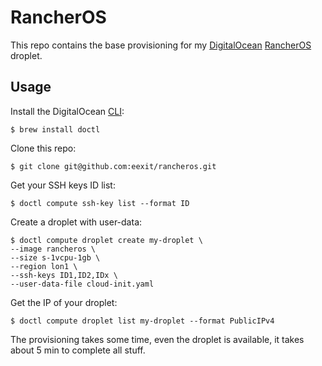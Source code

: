 # RancherOS

This repo contains the base provisioning for my [DigitalOcean](https://m.do.co/c/0c4088a1eb43) [RancherOS](https://rancher.com/rancher-os/) droplet.

## Usage

Install the DigitalOcean [CLI](https://github.com/digitalocean/doctl):

	$ brew install doctl

Clone this repo:

	$ git clone git@github.com:eexit/rancheros.git

Get your SSH keys ID list:

	$ doctl compute ssh-key list --format ID

Create a droplet with user-data:

	$ doctl compute droplet create my-droplet \
	--image rancheros \
	--size s-1vcpu-1gb \
	--region lon1 \
	--ssh-keys ID1,ID2,IDx \
	--user-data-file cloud-init.yaml

Get the IP of your droplet:

	$ doctl compute droplet list my-droplet --format PublicIPv4

The provisioning takes some time, even the droplet is available, it takes about 5 min to complete all stuff.
